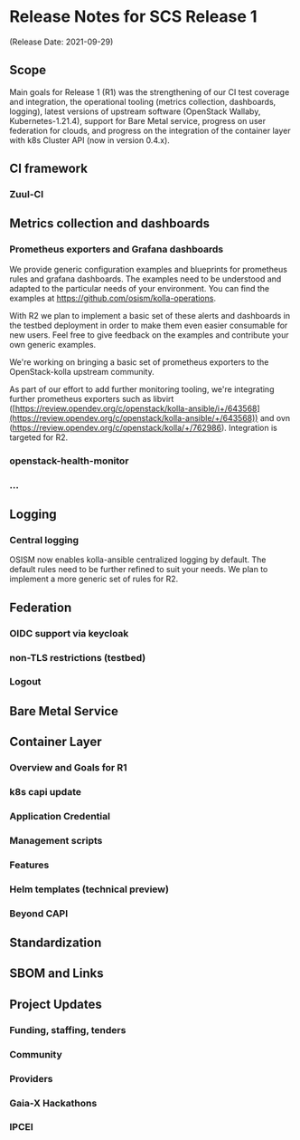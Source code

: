 # Release Notes for SCS Release 1
(Release Date: 2021-09-29)

## Scope

Main goals for Release 1 (R1) was the strengthening of our CI test coverage and integration,
the operational tooling (metrics collection, dashboards, logging), latest versions of
upstream software (OpenStack Wallaby, Kubernetes-1.21.4), support for Bare Metal
service, progress on user federation for clouds, and progress on the integration of
the container layer with k8s Cluster API (now in version 0.4.x).


## CI framework

### Zuul-CI


## Metrics collection and dashboards

### Prometheus exporters and Grafana dashboards

We provide generic configuration examples and blueprints for prometheus rules and grafana dashboards. The examples need to be understood and adapted to the particular needs of your environment. You can find the examples at <https://github.com/osism/kolla-operations>. 

With R2 we plan to implement a basic set of these alerts and dashboards in the testbed deployment in order to make them even easier consumable for new users. Feel free to give feedback on the examples and contribute your own generic examples. 

We're working on bringing a basic set of prometheus exporters to the OpenStack-kolla upstream community. 

As part of our effort to add further monitoring tooling, we're integrating further prometheus exporters such as libvirt ([https://review.opendev.org/c/openstack/kolla-ansible/i+/643568](https://review.opendev.org/c/openstack/kolla-ansible/+/643568)) and ovn (<https://review.opendev.org/c/openstack/kolla/+/762986>). Integration is targeted for R2.

### openstack-health-monitor

### ...

## Logging

### Central logging

OSISM now enables kolla-ansible centralized logging by default. The default rules need to be further refined to suit your needs. We plan to implement a more generic set of rules for R2.

## Federation

### OIDC support via keycloak

### non-TLS restrictions (testbed)

### Logout


## Bare Metal Service


## Container Layer 

### Overview and Goals for R1

### k8s capi update

### Application Credential

### Management scripts

### Features

### Helm templates (technical preview)

### Beyond CAPI


## Standardization


## SBOM and Links



## Project Updates

### Funding, staffing, tenders

### Community

### Providers

### Gaia-X Hackathons

### IPCEI

